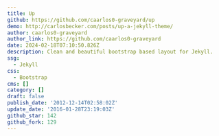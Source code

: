 ```yaml
---
title: Up
github: https://github.com/caarlos0-graveyard/up
demo: http://carlosbecker.com/posts/up-a-jekyll-theme/
author: caarlos0-graveyard
author_link: https://github.com/caarlos0-graveyard
date: 2024-02-18T07:10:50.826Z
description: Clean and beautiful bootstrap based layout for Jekyll.
ssg:
  - Jekyll
css:
  - Bootstrap
cms: []
category: []
draft: false
publish_date: '2012-12-14T02:58:02Z'
update_date: '2016-01-28T23:19:03Z'
github_star: 142
github_fork: 129
---
```

